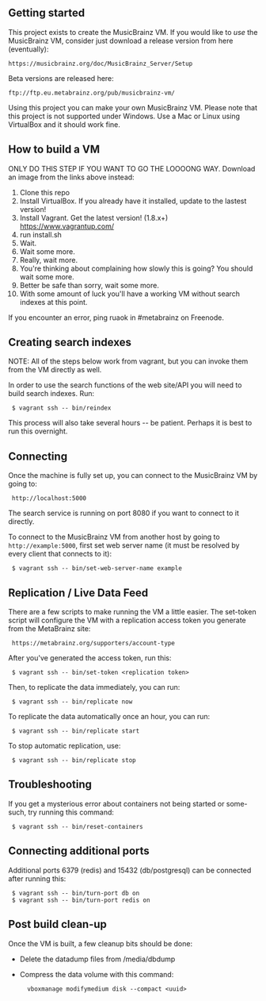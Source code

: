 ## Getting started

This project exists to create the MusicBrainz VM. If you would like to *use* the MusicBrainz VM,
consider just download a release version from here (eventually):

    https://musicbrainz.org/doc/MusicBrainz_Server/Setup

Beta versions are released here:

    ftp://ftp.eu.metabrainz.org/pub/musicbrainz-vm/

Using this project you can make your own MusicBrainz VM. Please note that this project is not supported
under Windows. Use a Mac or Linux using VirtualBox and it should work fine.


## How to build a VM

ONLY DO THIS STEP IF YOU WANT TO GO THE LOOOONG WAY. Download an image from the links above instead:

1. Clone this repo
2. Install VirtualBox. If you already have it installed, update to the lastest version!
3. Install Vagrant. Get the latest version! (1.8.x+) https://www.vagrantup.com/
4. run install.sh
5. Wait.
6. Wait some more.
7. Really, wait more.
8. You're thinking about complaining how slowly this is going? You should wait some more.
9. Better be safe than sorry, wait some more.
10. With some amount of luck you'll have a working VM without search indexes at this point.

If you encounter an error, ping ruaok in #metabrainz on Freenode.

## Creating search indexes

NOTE: All of the steps below work from vagrant, but you can invoke them from the VM directly as well.

In order to use the search functions of the web site/API you will need to build search indexes. Run:

     $ vagrant ssh -- bin/reindex

This process will also take several hours -- be patient. Perhaps it is best to run this overnight.

## Connecting 

Once the machine is fully set up, you can connect to the MusicBrainz VM by going to:

     http://localhost:5000

The search service is running on port 8080 if you want to connect to it directly.

To connect to the MusicBrainz VM from another host by going to `http://example:5000`,
first set web server name (it must be resolved by every client that connects to it):

     $ vagrant ssh -- bin/set-web-server-name example

## Replication / Live Data Feed

There are a few scripts to make running the VM a little easier. The set-token script will
configure the VM with a replication access token you generate from the MetaBrainz site:

     https://metabrainz.org/supporters/account-type

After you've generated the access token, run this:

     $ vagrant ssh -- bin/set-token <replication token>

Then, to replicate the data immediately, you can run:

     $ vagrant ssh -- bin/replicate now

To replicate the data automatically once an hour, you can run:

     $ vagrant ssh -- bin/replicate start

To stop automatic replication, use:

     $ vagrant ssh -- bin/replicate stop

## Troubleshooting

If you get a mysterious error about containers not being started or some-such, try running this command:

     $ vagrant ssh -- bin/reset-containers

## Connecting additional ports

Additional ports 6379 (redis) and 15432 (db/postgresql) can be connected after running this:

     $ vagrant ssh -- bin/turn-port db on
     $ vagrant ssh -- bin/turn-port redis on

## Post build clean-up

Once the VM is built, a few cleanup bits should be done:

* Delete the datadump files from /media/dbdump
* Compress the data volume with this command:

        vboxmanage modifymedium disk --compact <uuid>
